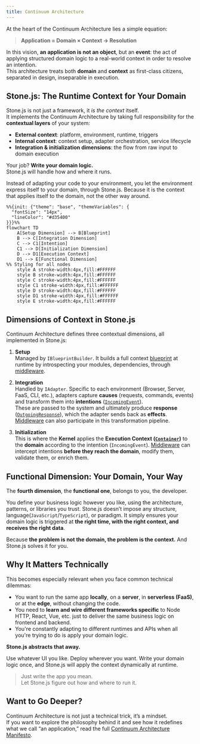 ```yaml
---
title: Continuum Architecture
---
```


At the heart of the Continuum Architecture lies a simple equation:

> **Application = Domain × Context → Resolution**

In this vision, **an application is not an object**, but an **event**: the act of applying structured domain logic to a real-world context in order to resolve an intention.  
This architecture treats both **domain** and **context** as first-class citizens, separated in design, inseparable in execution.

## Stone.js: The Runtime Context for Your Domain

Stone.js is not just a framework, it *is the context* itself.  
It implements the Continuum Architecture by taking full responsibility for the **contextual layers** of your system:

- **External context**: platform, environment, runtime, triggers  
- **Internal context**: context setup, adapter orchestration, service lifecycle  
- **Integration & initialization dimensions**: the flow from raw input to domain execution

Your job? **Write your domain logic.**  
Stone.js will handle how and where it runs.

Instead of adapting your code to your environment, 
you let the environment express itself to your domain, through Stone.js. 
Because it is the context that applies itself to the domain, not the other way around.

```mermaid
%%{init: {"theme": "base", "themeVariables": {
  "fontSize": "14px",
  "lineColor": "#d35400"
}}}%%
flowchart TD
    A[Setup Dimension] --> B[Blueprint]
    B --> C[Integration Dimension]
    C --> C1[Intention]
    C1 --> D[Initialization Dimension]
    D --> D1[Execution Context]
    D1 --> E[Functional Dimension]
%% Styling for all nodes
    style A stroke-width:4px,fill:#FFFFFF
    style B stroke-width:4px,fill:#FFFFFF
    style C stroke-width:4px,fill:#FFFFFF
    style C1 stroke-width:4px,fill:#FFFFFF
    style D stroke-width:4px,fill:#FFFFFF
    style D1 stroke-width:4px,fill:#FFFFFF
    style E stroke-width:4px,fill:#FFFFFF
```

## Dimensions of Context in Stone.js

Continuum Architecture defines three contextual dimensions, all implemented in Stone.js:

1. **Setup**  
   Managed by `IBlueprintBuilder`. It builds a full context [blueprint](./blueprint) at runtime by introspecting your modules, dependencies, through [middleware](./blueprint#dynamic-configuration).

2. **Integration**  
   Handled by `IAdapter`. Specific to each environment (Browser, Server, FaaS, CLI, etc.), adapters capture **causes** (requests, commands, events) and transform them into **intentions** ([`IncomingEvent`](../essentials//incoming-event)).  
   These are passed to the system and ultimately produce **response** ([`OutgoingResponse`](../essentials/outgoing-response)), which the adapter sends back as **effects**. [Middleware](./adapter) can also participate in this transformation pipeline.

3. **Initialization**  
   This is where the **Kernel** applies the **Execution Context ([`Container`](./container))** to the **domain** according to the intention (`IncomingEvent`).
   [Middleware](./middleware) can intercept intentions **before they reach the domain**, modify them, validate them, or enrich them.


## Functional Dimension: Your Domain, Your Way

The **fourth dimension**, the **functional one**, belongs to you, the developer.

You define your business logic however you like, using the architecture, patterns, or libraries you trust. 
Stone.js doesn’t impose any structure, language(`JavaScript`/`TypeScript`), or paradigm. It simply ensures your domain logic is triggered at **the right time, with the right context, and receives the right data**.

Because **the problem is not the domain, the problem is the context.** And Stone.js solves it for you.


## Why It Matters Technically

This becomes especially relevant when you face common technical dilemmas:

- You want to run the same app **locally**, on a **server**, in **serverless (FaaS)**, or at the **edge**, without changing the code.
- You need to **learn and wire different frameworks specific** to Node HTTP, React, Vue, etc. just to deliver the same business logic on frontend and backend.
- You're constantly adapting to different runtimes and APIs when all you're trying to do is apply your domain logic.

**Stone.js abstracts that away.**

Use whatever UI you like. Deploy wherever you want. Write your domain logic once, and Stone.js will apply the context dynamically at runtime.

> Just write the app you mean.  
> Let Stone.js figure out how and where to run it.


## Want to Go Deeper?

Continuum Architecture is not just a technical trick, it’s a mindset.  
If you want to explore the philosophy behind it and see how it redefines what we call “an application,” 
read the full [Continuum Architecture Manifesto](https://evens-stone.github.io/continuum-manifesto/manifesto).
